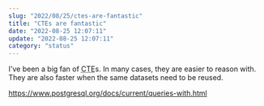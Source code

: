 ```yaml
---
slug: "2022/08/25/ctes-are-fantastic"
title: "CTEs are fantastic"
date: "2022-08-25 12:07:11"
update: "2022-08-25 12:07:11"
category: "status"
---
```


I've been a big fan of <abbr title="Common Table Expressions">CTE</abbr>s. In many cases, they are easier to reason with. They are also faster when the same datasets need to be reused.

https://www.postgresql.org/docs/current/queries-with.html
